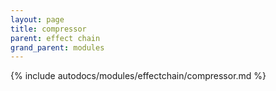 ```yaml
---
layout: page
title: compressor
parent: effect chain
grand_parent: modules
---
```


{% include autodocs/modules/effectchain/compressor.md %}
